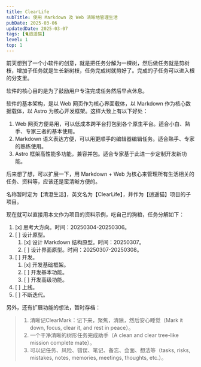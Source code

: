 ```yaml
---
title: ClearLife
subTitle: 使用 Markdown 及 Web 清晰地管理生活
pubDate: 2025-03-06
updatedDate: 2025-03-07
tags: [🐈逍遥猫]
level: 1
top: 1
---
```


前天想到了一个小软件的创意，就是把任务分解为一棵树，然后做任务就是剪树枝，增加子任务就是生长新树枝，任务完成树就剪好了。完成的子任务可以进入根的分支里。

软件的核心目的是为了鼓励用户专注完成任务然后早点休息。

软件的基本架构，是以 Web 网页作为核心界面载体，以 Markdown 作为核心数据载体，以 Astro 为核心开发框架。这样大致上有以下好处：

1. Web 网页方便易用，可以低成本跨平台打包到各个原生平台。适合小白、熟手、专家三者的基本使用。
2. Markdown 语义表达方便，可以用更顺手的编辑器编辑任务。适合熟手、专家的熟练使用。
3. Astro 框架高性能多功能，兼容并包。适合专家基于此进一步定制开发新功能。

后来想了想，可以扩展一下，用 Markdown + Web 为核心来管理所有生活相关的任务、资料等，应该还是蛮清晰方便的。

名称暂时定为【清澄生活】，英文名为【ClearLife】，并作为【逍遥猫】项目的子项目。

现在就可以直接用本文作为项目的资料示例，吃自己的狗粮，任务分解如下：

1. [x] 思考大方向。时间：20250304-20250306。
2. [ ] 设计原型。
    1. [x] 设计 Markdown 结构原型。时间：20250307。
    2. [ ] 设计界面原型。时间：20250307-20250308。
3. [ ] 开发。
    1. [x] 开发基础框架。
    2. [ ] 开发基本功能。
    3. [ ] 开发高级功能。
4. [ ] 上线。
5. [ ] 不断迭代。

另外，还有扩展功能的想法，暂时存档：

> 1. 清晰记ClearMark：记下来，聚焦，清除，然后安心睡觉（Mark it down, focus, clear it, and rest in peace）。
> 2. 一个干净清晰的树形任务完成助手（A clean and clear tree-like mission complete mate）。
> 3. 可以记任务、风险、错误、笔记、备忘、会面、想法等（tasks, risks, mistakes, notes, memories, meetings, thoughts, etc.）。
